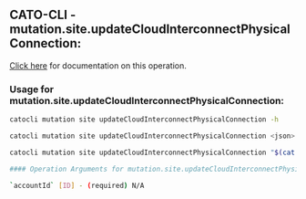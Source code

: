 
## CATO-CLI - mutation.site.updateCloudInterconnectPhysicalConnection:
[Click here](https://api.catonetworks.com/documentation/#mutation-mutation.site.updateCloudInterconnectPhysicalConnection) for documentation on this operation.

### Usage for mutation.site.updateCloudInterconnectPhysicalConnection:

```bash
catocli mutation site updateCloudInterconnectPhysicalConnection -h

catocli mutation site updateCloudInterconnectPhysicalConnection <json>

catocli mutation site updateCloudInterconnectPhysicalConnection "$(cat < mutation.site.updateCloudInterconnectPhysicalConnection.json)"

#### Operation Arguments for mutation.site.updateCloudInterconnectPhysicalConnection ####

`accountId` [ID] - (required) N/A    
